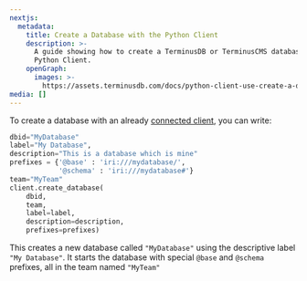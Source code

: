 ```yaml
---
nextjs:
  metadata:
    title: Create a Database with the Python Client
    description: >-
      A guide showing how to create a TerminusDB or TerminusCMS database using the
      Python Client.
    openGraph:
      images: >-
        https://assets.terminusdb.com/docs/python-client-use-create-a-db.png
media: []
---
```


To create a database with an already [connected client](/docs/connect-with-python-client/), you can write:

```python
dbid="MyDatabase"
label="My Database",
description="This is a database which is mine"
prefixes = {'@base' : 'iri:///mydatabase/',
            '@schema' : 'iri:///mydatabase#'}
team="MyTeam"
client.create_database(
    dbid,
    team,
    label=label,
    description=description,
    prefixes=prefixes)
```

This creates a new database called `"MyDatabase"` using the descriptive label `"My Database"`. It starts the database with special `@base` and `@schema` prefixes, all in the team named `"MyTeam"`